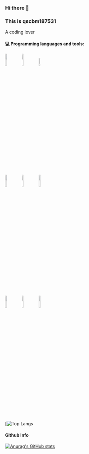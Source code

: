 ### Hi there 👋 
### This is qscbm187531
A coding lover

#### :computer: Programming languages and tools: 
<p>
<code><img width="10%" src="https://www.vectorlogo.zone/logos/java/java-ar21.svg"></code>
<code><img width="10%" src="https://www.vectorlogo.zone/logos/javascript/javascript-ar21.svg"></code>
<code><img width="8%" src="https://github.com/isocpp/logos/blob/master/cpp_core_guidelines/cpp_core_guidelines_logo.svg"></code>
<br />
<code><img width="10%" src="https://www.vectorlogo.zone/logos/pocoo_flask/pocoo_flask-ar21.svg"></code>
<code><img width="10%" src="https://www.vectorlogo.zone/logos/mysql/mysql-ar21.svg"></code>
<code><img width="10%" src="https://www.vectorlogo.zone/logos/mongodb/mongodb-ar21.svg"></code>
<br />
<code><img width="10%" src="https://www.vectorlogo.zone/logos/apache_spark/apache_spark-ar21.svg"></code>
<code><img width="10%" src="https://www.vectorlogo.zone/logos/apache_hadoop/apache_hadoop-ar21.svg"></code>
<code><img width="10%" src="https://www.vectorlogo.zone/logos/git-scm/git-scm-ar21.svg"></code>
</p>

[![Top Langs](https://github-readme-stats.vercel.app/api/top-langs/?username=mcchampions)

#### Github Info
[![Anurag's GitHub stats](https://github-readme-stats.vercel.app/api?username=mcchampions&theme=ambient_gradient)](https://github.com/anuraghazra/github-readme-stats)

